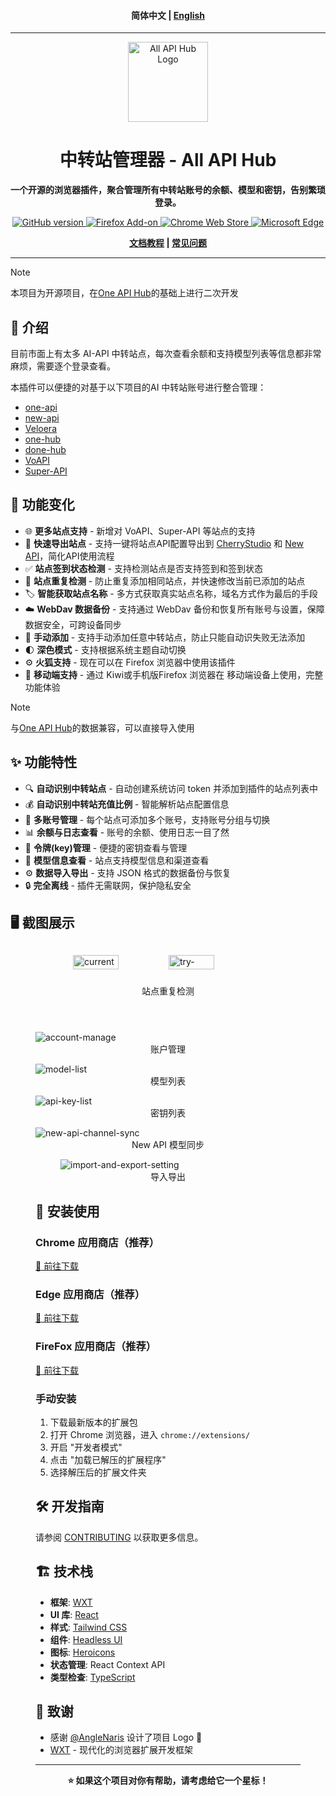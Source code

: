 <h4 align="center">
简体中文 | <a href="./README_EN.md">English</a>
</h4>

<hr/>

<div align="center">
  <img src="assets/icon.png" alt="All API Hub Logo" width="128" height="128">

# 中转站管理器 - All API Hub

**一个开源的浏览器插件，聚合管理所有中转站账号的余额、模型和密钥，告别繁琐登录。**

<p align="center">
<a href="https://github.com/qixing-jk/all-api-hub/releases">
  <img alt="GitHub version" src="https://img.shields.io/github/v/release/qixing-jk/all-api-hub?label=GitHub&logo=github&style=flat">
</a>
<a href="https://addons.mozilla.org/firefox/addon/{bc73541a-133d-4b50-b261-36ea20df0d24}">
  <img alt="Firefox Add-on" src="https://img.shields.io/amo/v/{bc73541a-133d-4b50-b261-36ea20df0d24}?label=Firefox&logo=firefoxbrowser&style=flat">
</a>
<a href="https://chromewebstore.google.com/detail/lapnciffpekdengooeolaienkeoilfeo">
  <img alt="Chrome Web Store" src="https://img.shields.io/chrome-web-store/v/lapnciffpekdengooeolaienkeoilfeo?label=Chrome&logo=googlechrome&style=flat">
</a>
<a href="https://microsoftedge.microsoft.com/addons/detail/pcokpjaffghgipcgjhapgdpeddlhblaa">
  <img alt="Microsoft Edge" src="https://img.shields.io/badge/dynamic/json?label=Edge&prefix=v&query=%24.version&url=https%3A%2F%2Fmicrosoftedge.microsoft.com%2Faddons%2Fgetproductdetailsbycrxid%2Fpcokpjaffghgipcgjhapgdpeddlhblaa&logo=microsoftedge&style=flat">
</a>
</p>

**[文档教程](https://qixing-jk.github.io/all-api-hub/) | [常见问题](https://qixing-jk.github.io/all-api-hub/faq.html)**

</div>

---

> [!NOTE]  
> 本项目为开源项目，在[One API Hub](https://github.com/fxaxg/one-api-hub)的基础上进行二次开发

## 📖 介绍

目前市面上有太多 AI-API 中转站点，每次查看余额和支持模型列表等信息都非常麻烦，需要逐个登录查看。

本插件可以便捷的对基于以下项目的AI 中转站账号进行整合管理：

- [one-api](https://github.com/songquanpeng/one-api)
- [new-api](https://github.com/QuantumNous/new-api)
- [Veloera](https://github.com/Veloera/Veloera)
- [one-hub](https://github.com/MartialBE/one-hub)
- [done-hub](https://github.com/deanxv/done-hub)
- [VoAPI](https://github.com/VoAPI/VoAPI)
- [Super-API](https://github.com/SuperAI-Api/Super-API)

## 🧬 功能变化

- 🌐 **更多站点支持** - 新增对 VoAPI、Super-API 等站点的支持
- 🚀 **快速导出站点** - 支持一键将站点API配置导出到 [CherryStudio](https://github.com/CherryHQ/cherry-studio) 和 [New API](https://github.com/QuantumNous/new-api)，简化API使用流程
- ✅ **站点签到状态检测** - 支持检测站点是否支持签到和签到状态
- 🔄 **站点重复检测** - 防止重复添加相同站点，并快速修改当前已添加的站点
- ️🏷️ **智能获取站点名称** - 多方式获取真实站点名称，域名方式作为最后的手段
- ☁️ **WebDav 数据备份** - 支持通过 WebDav 备份和恢复所有账号与设置，保障数据安全，可跨设备同步
- 📝 **手动添加** - 支持手动添加任意中转站点，防止只能自动识失败无法添加
- 🌓 **深色模式** - 支持根据系统主题自动切换
- ⚙️ **火狐支持** - 现在可以在 Firefox 浏览器中使用该插件
- 📱 **移动端支持** - 通过 Kiwi或手机版Firefox 浏览器在 移动端设备上使用，完整功能体验

> [!NOTE]
> 与[One API Hub](https://github.com/fxaxg/one-api-hub)的数据兼容，可以直接导入使用

## ✨ 功能特性

- 🔍 **自动识别中转站点** - 自动创建系统访问 token 并添加到插件的站点列表中
- 💰 **自动识别中转站充值比例** - 智能解析站点配置信息
- 👥 **多账号管理** - 每个站点可添加多个账号，支持账号分组与切换
- 📊 **余额与日志查看** - 账号的余额、使用日志一目了然
- 🔑 **令牌(key)管理** - 便捷的密钥查看与管理
- 🤖 **模型信息查看** - 站点支持模型信息和渠道查看
- ⚙️ **数据导入导出** - 支持 JSON 格式的数据备份与恢复
- 🔒 **完全离线** - 插件无需联网，保护隐私安全

## 🖥️ 截图展示


<div style="display: flex; justify-content: center; gap: 20px; box-sizing: border-box; flex-wrap: wrap;">
  <figure>
    <img src="docs/docs/static/image/current-site-check.png" alt="current-site-check" style="width:49%;height:auto;">
    <img src="docs/docs/static/image/try-add-existing-site.png" alt="try-add-existing-site" style="width:49%;height:auto;">
    <figcaption style="text-align:center;">站点重复检测</figcaption>
  </figure>
</div>
<figure>
<img src="docs/docs/static/image/account-manage.png" alt="account-manage" style="height:auto;">
<figcaption style="text-align:center;">账户管理</figcaption>
</figure>
<figure>
<img src="docs/docs/static/image/model-list.png" alt="model-list" style="height:auto;">
<figcaption style="text-align:center;">模型列表</figcaption>
</figure>
<figure>
<img src="docs/docs/static/image/api-key-list.png" alt="api-key-list" style="height:auto;">
<figcaption style="text-align:center;">密钥列表</figcaption>
</figure>
<figure>
<img src="docs/docs/static/image/new-api-channel-sync.png" alt="new-api-channel-sync" style="height:auto;">
<figcaption style="text-align:center;">New API 模型同步</figcaption>
<figure>
<img src="docs/docs/static/image/import-and-export-setting.png" alt="import-and-export-setting" style="height:auto;">
<figcaption style="text-align:center;">导入导出</figcaption>
</figure>

## 🚀 安装使用

### Chrome 应用商店（推荐）
[🔗 前往下载](https://chromewebstore.google.com/detail/lapnciffpekdengooeolaienkeoilfeo)

### Edge 应用商店（推荐）
[🔗 前往下载](https://microsoftedge.microsoft.com/addons/detail/pcokpjaffghgipcgjhapgdpeddlhblaa)

### FireFox 应用商店（推荐）
[🔗 前往下载](https://addons.mozilla.org/firefox/addon/%E4%B8%AD%E8%BD%AC%E7%AB%99%E7%AE%A1%E7%90%86%E5%99%A8-all-api-hub/)

### 手动安装

1. 下载最新版本的扩展包
2. 打开 Chrome 浏览器，进入 `chrome://extensions/`
3. 开启 "开发者模式"
4. 点击 "加载已解压的扩展程序"
5. 选择解压后的扩展文件夹

## 🛠️ 开发指南

请参阅 [CONTRIBUTING](CONTRIBUTING.md) 以获取更多信息。

## 🏗️ 技术栈

- **框架**: [WXT](https://wxt.dev)
- **UI 库**: [React](https://reactjs.org)
- **样式**: [Tailwind CSS](https://tailwindcss.com)
- **组件**: [Headless UI](https://headlessui.com)
- **图标**: [Heroicons](https://heroicons.com)
- **状态管理**: React Context API
- **类型检查**: [TypeScript](https://typescriptlang.org)


## 🙏 致谢

- 感谢 [@AngleNaris](https://github.com/AngleNaris) 设计了项目 Logo 🎨
- [WXT](https://wxt.dev) - 现代化的浏览器扩展开发框架

---

<div align="center">
  <strong>⭐ 如果这个项目对你有帮助，请考虑给它一个星标！</strong>
</div>